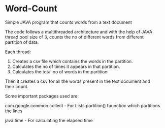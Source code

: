 # Word-Count
Simple JAVA program that counts words from a text document

The code follows a multithreaded architecture and with the help of JAVA thread pool size of 3, counts the no of different words from different partition of data.

Each thread:
1. Creates a csv file which contains the words in the partition.
2. Calculates the no of times it appears in that partition.
3. Calculates the total no of words in the partition

Then it creates a csv for all the words present in the text document and their count.

Some important packages used are:

com.google.common.collect - For Lists.partition() fuunction which partitions the lines

java.time - For calculating the elapsed time

